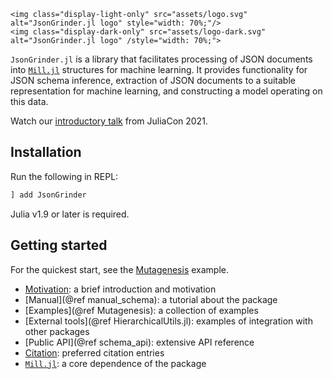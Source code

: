 ```@raw html
<img class="display-light-only" src="assets/logo.svg" alt="JsonGrinder.jl logo" style="width: 70%;"/>
<img class="display-dark-only" src="assets/logo-dark.svg" alt="JsonGrinder.jl logo" /style="width: 70%;">
```

`JsonGrinder.jl` is a library that facilitates processing of JSON documents into
[`Mill.jl`](https://github.com/CTUAvastLab/Mill.jl) structures for machine learning. It provides
functionality for JSON schema inference, extraction of JSON documents to a suitable representation
for machine learning, and constructing a model operating on this data.

Watch our [introductory talk](https://www.youtube.com/watch?v=Bf0CvltIDbE) from JuliaCon 2021.

## Installation

Run the following in REPL:

```julia
] add JsonGrinder
```

Julia v1.9 or later is required.

## Getting started

For the quickest start, see the [Mutagenesis](@ref) example.

* [Motivation](@ref): a brief introduction and motivation
* [Manual](@ref manual_schema): a tutorial about the package
* [Examples](@ref Mutagenesis): a collection of examples
* [External tools](@ref HierarchicalUtils.jl): examples of integration with other packages
* [Public API](@ref schema_api): extensive API reference
* [Citation](@ref): preferred citation entries
* [`Mill.jl`](https://github.com/CTUAvastLab/Mill.jl): a core dependence of the package
